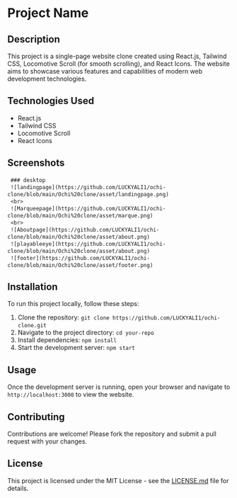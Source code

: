 # Project Name

## Description

This project is a single-page website clone created using React.js, Tailwind CSS, Locomotive Scroll (for smooth scrolling), and React Icons. The website aims to showcase various features and capabilities of modern web development technologies.

## Technologies Used

- React.js
- Tailwind CSS
- Locomotive Scroll
- React Icons

## Screenshots
     ### desktop
     ![landingpage](https://github.com/LUCKYALI1/ochi-clone/blob/main/Ochi%20clone/asset/landingpage.png)
     <br>
     ![Marqueepage](https://github.com/LUCKYALI1/ochi-clone/blob/main/Ochi%20clone/asset/marque.png)
     <br>
     ![Aboutpage](https://github.com/LUCKYALI1/ochi-clone/blob/main/Ochi%20clone/asset/about.png)
     ![playableeye](https://github.com/LUCKYALI1/ochi-clone/blob/main/Ochi%20clone/asset/about.png)
     ![footer](https://github.com/LUCKYALI1/ochi-clone/blob/main/Ochi%20clone/asset/footer.png)

## Installation

To run this project locally, follow these steps:

1. Clone the repository: `git clone https://github.com/LUCKYALI1/ochi-clone.git`
2. Navigate to the project directory: `cd your-repo`
3. Install dependencies: `npm install`
4. Start the development server: `npm start`

## Usage

Once the development server is running, open your browser and navigate to `http://localhost:3000` to view the website.

## Contributing

Contributions are welcome! Please fork the repository and submit a pull request with your changes.

## License

This project is licensed under the MIT License - see the [LICENSE.md](LICENSE.md) file for details.
